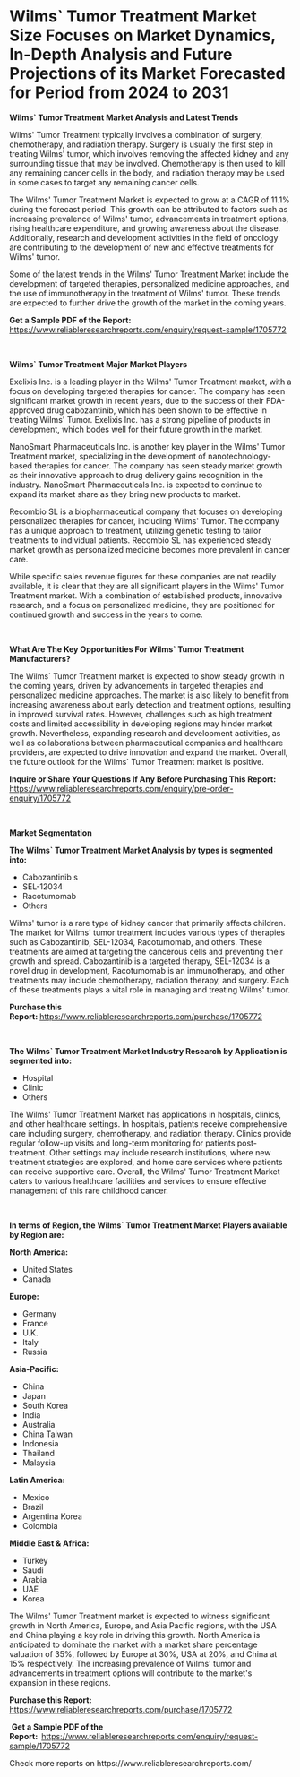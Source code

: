 <p><h1>Wilms` Tumor Treatment Market Size Focuses on Market Dynamics, In-Depth Analysis and Future Projections of its Market Forecasted for Period from 2024 to 2031</h1></p><p><strong>Wilms` Tumor Treatment Market Analysis and Latest Trends</strong></p>
<p><p>Wilms' Tumor Treatment typically involves a combination of surgery, chemotherapy, and radiation therapy. Surgery is usually the first step in treating Wilms' tumor, which involves removing the affected kidney and any surrounding tissue that may be involved. Chemotherapy is then used to kill any remaining cancer cells in the body, and radiation therapy may be used in some cases to target any remaining cancer cells.</p><p>The Wilms' Tumor Treatment Market is expected to grow at a CAGR of 11.1% during the forecast period. This growth can be attributed to factors such as increasing prevalence of Wilms' tumor, advancements in treatment options, rising healthcare expenditure, and growing awareness about the disease. Additionally, research and development activities in the field of oncology are contributing to the development of new and effective treatments for Wilms' tumor.</p><p>Some of the latest trends in the Wilms' Tumor Treatment Market include the development of targeted therapies, personalized medicine approaches, and the use of immunotherapy in the treatment of Wilms' tumor. These trends are expected to further drive the growth of the market in the coming years.</p></p>
<p><strong>Get a Sample PDF of the Report:&nbsp;</strong> <a href="https://www.reliableresearchreports.com/enquiry/request-sample/1705772">https://www.reliableresearchreports.com/enquiry/request-sample/1705772</a></p>
<p>&nbsp;</p>
<p><strong>Wilms` Tumor Treatment Major Market Players</strong></p>
<p><p>Exelixis Inc. is a leading player in the Wilms' Tumor Treatment market, with a focus on developing targeted therapies for cancer. The company has seen significant market growth in recent years, due to the success of their FDA-approved drug cabozantinib, which has been shown to be effective in treating Wilms' Tumor. Exelixis Inc. has a strong pipeline of products in development, which bodes well for their future growth in the market.</p><p>NanoSmart Pharmaceuticals Inc. is another key player in the Wilms' Tumor Treatment market, specializing in the development of nanotechnology-based therapies for cancer. The company has seen steady market growth as their innovative approach to drug delivery gains recognition in the industry. NanoSmart Pharmaceuticals Inc. is expected to continue to expand its market share as they bring new products to market.</p><p>Recombio SL is a biopharmaceutical company that focuses on developing personalized therapies for cancer, including Wilms' Tumor. The company has a unique approach to treatment, utilizing genetic testing to tailor treatments to individual patients. Recombio SL has experienced steady market growth as personalized medicine becomes more prevalent in cancer care.</p><p>While specific sales revenue figures for these companies are not readily available, it is clear that they are all significant players in the Wilms' Tumor Treatment market. With a combination of established products, innovative research, and a focus on personalized medicine, they are positioned for continued growth and success in the years to come.</p></p>
<p>&nbsp;</p>
<p><strong>What Are The Key Opportunities For Wilms` Tumor Treatment Manufacturers?</strong></p>
<p><p>The Wilms` Tumor Treatment market is expected to show steady growth in the coming years, driven by advancements in targeted therapies and personalized medicine approaches. The market is also likely to benefit from increasing awareness about early detection and treatment options, resulting in improved survival rates. However, challenges such as high treatment costs and limited accessibility in developing regions may hinder market growth. Nevertheless, expanding research and development activities, as well as collaborations between pharmaceutical companies and healthcare providers, are expected to drive innovation and expand the market. Overall, the future outlook for the Wilms` Tumor Treatment market is positive.</p></p>
<p><strong>Inquire or Share Your Questions If Any Before Purchasing This Report:</strong> <a href="https://www.reliableresearchreports.com/enquiry/pre-order-enquiry/1705772">https://www.reliableresearchreports.com/enquiry/pre-order-enquiry/1705772</a></p>
<p>&nbsp;</p>
<p><strong>Market Segmentation</strong></p>
<p><strong>The Wilms` Tumor Treatment Market Analysis by types is segmented into:</strong></p>
<p><ul><li>Cabozantinib s</li><li>SEL-12034</li><li>Racotumomab</li><li>Others</li></ul></p>
<p><p>Wilms' tumor is a rare type of kidney cancer that primarily affects children. The market for Wilms' tumor treatment includes various types of therapies such as Cabozantinib, SEL-12034, Racotumomab, and others. These treatments are aimed at targeting the cancerous cells and preventing their growth and spread. Cabozantinib is a targeted therapy, SEL-12034 is a novel drug in development, Racotumomab is an immunotherapy, and other treatments may include chemotherapy, radiation therapy, and surgery. Each of these treatments plays a vital role in managing and treating Wilms' tumor.</p></p>
<p><strong>Purchase this Report:&nbsp;</strong><a href="https://www.reliableresearchreports.com/purchase/1705772">https://www.reliableresearchreports.com/purchase/1705772</a></p>
<p>&nbsp;</p>
<p><strong>The Wilms` Tumor Treatment Market Industry Research by Application is segmented into:</strong></p>
<p><ul><li>Hospital</li><li>Clinic</li><li>Others</li></ul></p>
<p><p>The Wilms' Tumor Treatment Market has applications in hospitals, clinics, and other healthcare settings. In hospitals, patients receive comprehensive care including surgery, chemotherapy, and radiation therapy. Clinics provide regular follow-up visits and long-term monitoring for patients post-treatment. Other settings may include research institutions, where new treatment strategies are explored, and home care services where patients can receive supportive care. Overall, the Wilms' Tumor Treatment Market caters to various healthcare facilities and services to ensure effective management of this rare childhood cancer.</p></p>
<p>&nbsp;</p>
<p><strong>In terms of Region, the Wilms` Tumor Treatment Market Players available by Region are:</strong></p>
<p>
    <p> <strong> North America: </strong>
        <ul>
            <li>United States</li>
            <li>Canada</li>
        </ul>
        </p> 
    <p> <strong> Europe: </strong>
        <ul>
            <li>Germany</li>
            <li>France</li>
            <li>U.K.</li>
            <li>Italy</li>
            <li>Russia</li>
        </ul>
        </p> 
    <p> <strong> Asia-Pacific: </strong>
        <ul>
            <li>China</li>
            <li>Japan</li>
            <li>South Korea</li>
            <li>India</li>
            <li>Australia</li>
            <li>China Taiwan</li>
            <li>Indonesia</li>
            <li>Thailand</li>
            <li>Malaysia</li>
        </ul>
        </p> 
    <p> <strong> Latin America: </strong>
        <ul>
            <li>Mexico</li>
            <li>Brazil</li>
            <li>Argentina Korea</li>
            <li>Colombia</li>
        </ul>
        </p> 
    <p> <strong> Middle East & Africa: </strong>
        <ul>
            <li>Turkey</li>
            <li>Saudi</li>
            <li>Arabia</li>
            <li>UAE</li>
            <li>Korea</li>
        </ul>
    </p>
    </p>
<p><p>The Wilms' Tumor Treatment market is expected to witness significant growth in North America, Europe, and Asia Pacific regions, with the USA and China playing a key role in driving this growth. North America is anticipated to dominate the market with a market share percentage valuation of 35%, followed by Europe at 30%, USA at 20%, and China at 15% respectively. The increasing prevalence of Wilms' tumor and advancements in treatment options will contribute to the market's expansion in these regions.</p></p>
<p><strong>Purchase this Report: </strong><a href="https://www.reliableresearchreports.com/purchase/1705772">https://www.reliableresearchreports.com/purchase/1705772</a></p>
<p>&nbsp;<strong>Get a Sample PDF of the Report:&nbsp;&nbsp;</strong><a href="https://www.reliableresearchreports.com/enquiry/request-sample/1705772">https://www.reliableresearchreports.com/enquiry/request-sample/1705772</a></p>
<p><strong></strong></p>
<p>Check more reports on https://www.reliableresearchreports.com/</p>